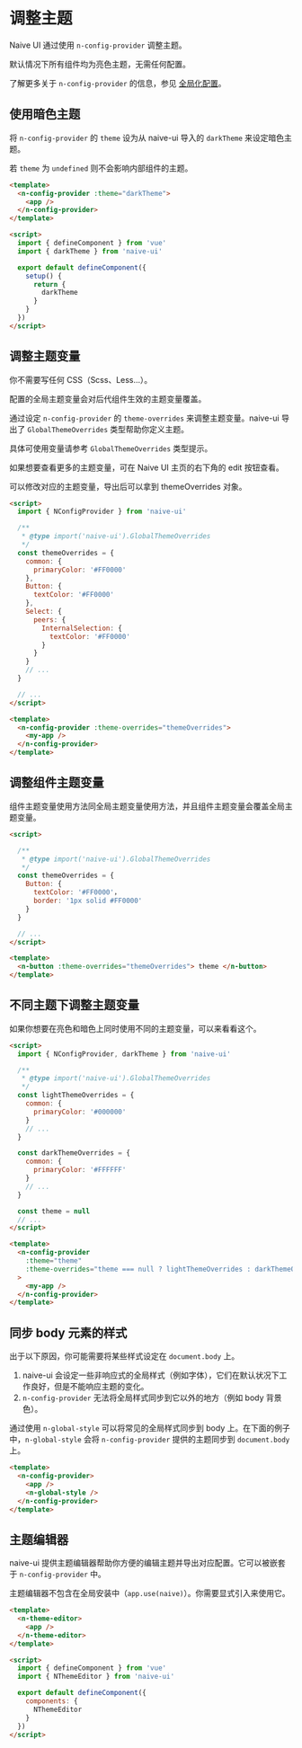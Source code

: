 <!--anchor:on-->

# 调整主题

Naive UI 通过使用 `n-config-provider` 调整主题。

默认情况下所有组件均为亮色主题，无需任何配置。

了解更多关于 `n-config-provider` 的信息，参见 [全局化配置](../components/config-provider)。

## 使用暗色主题

将 `n-config-provider` 的 `theme` 设为从 naive-ui 导入的 `darkTheme` 来设定暗色主题。

若 `theme` 为 `undefined` 则不会影响内部组件的主题。

```html
<template>
  <n-config-provider :theme="darkTheme">
    <app />
  </n-config-provider>
</template>

<script>
  import { defineComponent } from 'vue'
  import { darkTheme } from 'naive-ui'

  export default defineComponent({
    setup() {
      return {
        darkTheme
      }
    }
  })
</script>
```

## 调整主题变量

你不需要写任何 CSS（Scss、Less...）。

配置的全局主题变量会对后代组件生效的主题变量覆盖。

通过设定 `n-config-provider` 的 `theme-overrides` 来调整主题变量。naive-ui 导出了 `GlobalThemeOverrides` 类型帮助你定义主题。

具体可使用变量请参考 `GlobalThemeOverrides` 类型提示。

如果想要查看更多的主题变量，可在 Naive UI 主页的右下角的 edit 按钮查看。

可以修改对应的主题变量，导出后可以拿到 themeOverrides 对象。

```html
<script>
  import { NConfigProvider } from 'naive-ui'

  /**
   * @type import('naive-ui').GlobalThemeOverrides
   */
  const themeOverrides = {
    common: {
      primaryColor: '#FF0000'
    },
    Button: {
      textColor: '#FF0000'
    },
    Select: {
      peers: {
        InternalSelection: {
          textColor: '#FF0000'
        }
      }
    }
    // ...
  }

  // ...
</script>

<template>
  <n-config-provider :theme-overrides="themeOverrides">
    <my-app />
  </n-config-provider>
</template>
```

## 调整组件主题变量

组件主题变量使用方法同全局主题变量使用方法，并且组件主题变量会覆盖全局主题变量。

```html
<script>

  /**
   * @type import('naive-ui').GlobalThemeOverrides
   */
  const themeOverrides = {
    Button: {
      textColor: '#FF0000'，
      border: '1px solid #FF0000'
    }
  }

  // ...
</script>

<template>
  <n-button :theme-overrides="themeOverrides"> theme </n-button>
</template>
```

## 不同主题下调整主题变量

如果你想要在亮色和暗色上同时使用不同的主题变量，可以来看看这个。

```html
<script>
  import { NConfigProvider, darkTheme } from 'naive-ui'

  /**
   * @type import('naive-ui').GlobalThemeOverrides
   */
  const lightThemeOverrides = {
    common: {
      primaryColor: '#000000'
    }
    // ...
  }

  const darkThemeOverrides = {
    common: {
      primaryColor: '#FFFFFF'
    }
    // ...
  }

  const theme = null
  // ...
</script>

<template>
  <n-config-provider
    :theme="theme"
    :theme-overrides="theme === null ? lightThemeOverrides : darkThemeOverrides"
  >
    <my-app />
  </n-config-provider>
</template>
```

## 同步 body 元素的样式

出于以下原因，你可能需要将某些样式设定在 `document.body` 上。

1. naive-ui 会设定一些非响应式的全局样式（例如字体），它们在默认状况下工作良好，但是不能响应主题的变化。
2. `n-config-provider` 无法将全局样式同步到它以外的地方（例如 body 背景色）。

通过使用 `n-global-style` 可以将常见的全局样式同步到 body 上。在下面的例子中，`n-global-style` 会将 `n-config-provider` 提供的主题同步到 `document.body` 上。

```html
<template>
  <n-config-provider>
    <app />
    <n-global-style />
  </n-config-provider>
</template>
```

## 主题编辑器

naive-ui 提供主题编辑器帮助你方便的编辑主题并导出对应配置。它可以被嵌套于 `n-config-provider` 中。

主题编辑器不包含在全局安装中（`app.use(naive)`）。你需要显式引入来使用它。

```html
<template>
  <n-theme-editor>
    <app />
  </n-theme-editor>
</template>

<script>
  import { defineComponent } from 'vue'
  import { NThemeEditor } from 'naive-ui'

  export default defineComponent({
    components: {
      NThemeEditor
    }
  })
</script>
```
